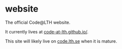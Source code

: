 # website
The official Code@LTH website.

It currently lives at [code-at-lth.github.io/](http://code-at-lth.github.io/).

This site will likely live on [code.lth.se](http://code.lth.se) when it is mature.
